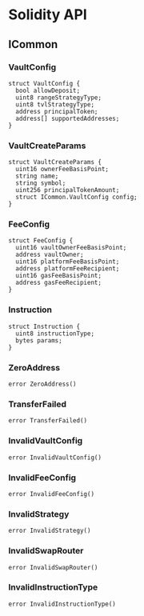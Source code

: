 # Solidity API

## ICommon

### VaultConfig

```solidity
struct VaultConfig {
  bool allowDeposit;
  uint8 rangeStrategyType;
  uint8 tvlStrategyType;
  address principalToken;
  address[] supportedAddresses;
}
```

### VaultCreateParams

```solidity
struct VaultCreateParams {
  uint16 ownerFeeBasisPoint;
  string name;
  string symbol;
  uint256 principalTokenAmount;
  struct ICommon.VaultConfig config;
}
```

### FeeConfig

```solidity
struct FeeConfig {
  uint16 vaultOwnerFeeBasisPoint;
  address vaultOwner;
  uint16 platformFeeBasisPoint;
  address platformFeeRecipient;
  uint16 gasFeeBasisPoint;
  address gasFeeRecipient;
}
```

### Instruction

```solidity
struct Instruction {
  uint8 instructionType;
  bytes params;
}
```

### ZeroAddress

```solidity
error ZeroAddress()
```

### TransferFailed

```solidity
error TransferFailed()
```

### InvalidVaultConfig

```solidity
error InvalidVaultConfig()
```

### InvalidFeeConfig

```solidity
error InvalidFeeConfig()
```

### InvalidStrategy

```solidity
error InvalidStrategy()
```

### InvalidSwapRouter

```solidity
error InvalidSwapRouter()
```

### InvalidInstructionType

```solidity
error InvalidInstructionType()
```

